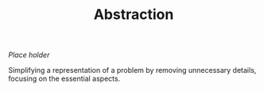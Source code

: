 ﻿---
tags: computing, teaching-digital-technology, computational-thinking
title: Abstraction
type: note
---
_Place holder_

Simplifying a representation of a problem by removing unnecessary details, focusing on the essential aspects.